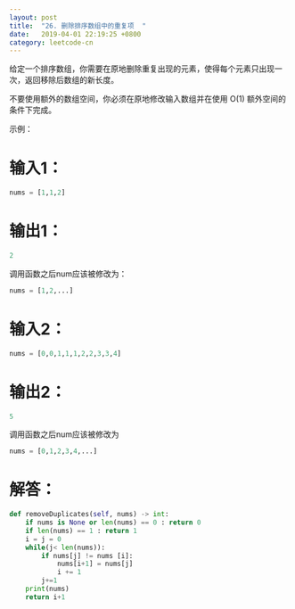 ```yaml
---
layout: post
title:  "26. 删除排序数组中的重复项  "
date:   2019-04-01 22:19:25 +0800
category: leetcode-cn
---
```

给定一个排序数组，你需要在原地删除重复出现的元素，使得每个元素只出现一次，返回移除后数组的新长度。

不要使用额外的数组空间，你必须在原地修改输入数组并在使用 O(1) 额外空间的条件下完成。

示例：  

# 输入1：

```python
nums = [1,1,2]
```

# 输出1：

```python
2
```

调用函数之后num应该被修改为：

```python
nums = [1,2,...]
```

# 输入2：

```python
nums = [0,0,1,1,1,2,2,3,3,4]
```

# 输出2：

```python
5
```

调用函数之后num应该被修改为

```python
nums = [0,1,2,3,4,...]
```

# 解答：  

```python
def removeDuplicates(self, nums) -> int:
    if nums is None or len(nums) == 0 : return 0
    if len(nums) == 1 : return 1
    i = j = 0
    while(j< len(nums)):
        if nums[j] != nums [i]:
            nums[i+1] = nums[j]
            i += 1
        j+=1
    print(nums)
    return i+1
```